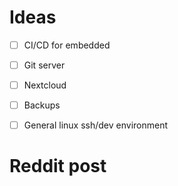 # Ideas
- [ ] CI/CD for embedded
- [ ] Git server
- [ ] Nextcloud
- [ ] Backups
- [ ] General linux ssh/dev environment



# Reddit post
